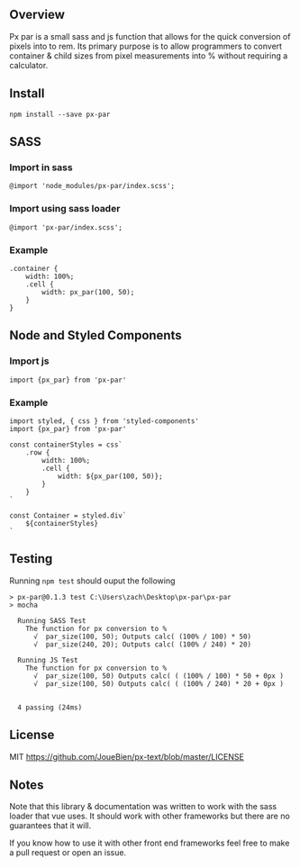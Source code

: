## Overview
Px par is a small sass and js function that allows for the quick conversion of pixels into to rem. Its primary purpose is to allow programmers to convert container & child sizes from pixel measurements into % without requiring a calculator. 

## Install 
```npm install --save px-par```

## SASS

### Import in sass
```@import 'node_modules/px-par/index.scss';```
### Import using sass loader
```@import 'px-par/index.scss';```

### Example
```
.container {
    width: 100%;
    .cell {
        width: px_par(100, 50);
    }
}
```

## Node and Styled Components

### Import js
```import {px_par} from 'px-par'```

### Example
```
import styled, { css } from 'styled-components'
import {px_par} from 'px-par'

const containerStyles = css`
    .row {
        width: 100%;
        .cell {
            width: ${px_par(100, 50)};
        }
    }
`

const Container = styled.div`
    ${containerStyles}
`

```

## Testing 
Running
``` npm test ```
should ouput the following
```
> px-par@0.1.3 test C:\Users\zach\Desktop\px-par\px-par
> mocha

  Running SASS Test
    The function for px conversion to %
      √  par_size(100, 50); Outputs calc( (100% / 100) * 50)
      √  par_size(240, 20); Outputs calc( (100% / 240) * 20)

  Running JS Test
    The function for px conversion to %
      √  par_size(100, 50) Outputs calc( ( (100% / 100) * 50 + 0px )
      √  par_size(100, 50) Outputs calc( ( (100% / 240) * 20 + 0px )


  4 passing (24ms)
```


## License     
MIT https://github.com/JoueBien/px-text/blob/master/LICENSE


## Notes

Note that this library & documentation was written to work with the sass loader that vue uses. It should work with other frameworks but there are no guarantees that it will.

If you know how to use it with other front end frameworks feel free to make a pull request or open an issue.
